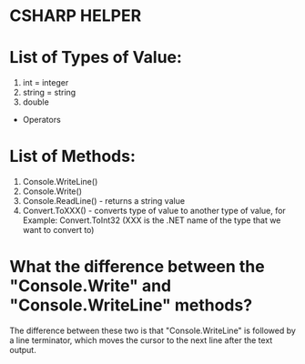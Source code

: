# CSHARP HELPER

# List of Types of Value:
1. int = integer
2. string = string
3. double

* Operators

# List of Methods:
1. Console.WriteLine()
2. Console.Write()
3. Console.ReadLine() - returns a string value
4. Convert.ToXXX() - converts type of value to another type of value, for Example: Convert.ToInt32 (XXX is the .NET name of the type that we want to convert to)

# What the difference between the "Console.Write" and "Console.WriteLine" methods?
The difference between these two is that "Console.WriteLine" is followed by a line terminator, which moves the cursor to the next line after the text output. 
